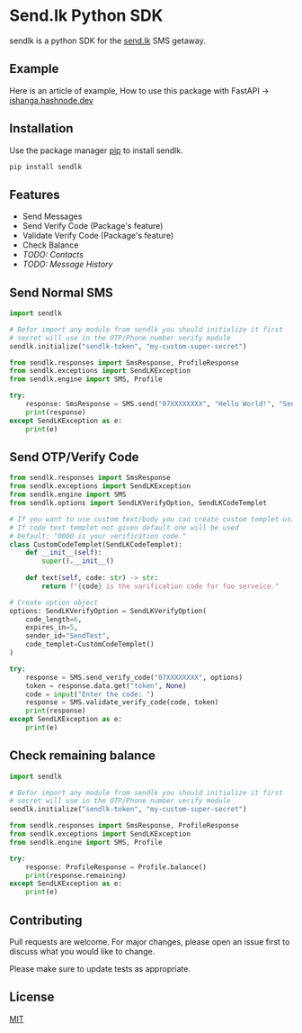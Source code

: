 # Send.lk Python SDK

sendlk is a python SDK for the [send.lk](https://send.lk) SMS getaway.

## Example

Here is an article of example, How to use this package with FastAPI -> [ishanga.hashnode.dev](https://ishanga.hashnode.dev/create-otpmobile-verification-api-with-python-fastapi-and-sendlk-sms-gateway)

## Installation

Use the package manager [pip](https://pip.pypa.io/en/stable/) to install sendlk.

```bash
pip install sendlk
```
## Features
- Send Messages
- Send Verify Code (Package's feature)
- Validate Verify Code (Package's feature)
- Check Balance
- _TODO: Contacts_
- _TODO: Message History_

## Send Normal SMS

```python
import sendlk

# Befor import any module from sendlk you should initialize it first
# secret will use in the OTP/Phone number verify module
sendlk.initialize("sendlk-token", "my-custom-super-secret")

from sendlk.responses import SmsResponse, ProfileResponse
from sendlk.exceptions import SendLKException
from sendlk.engine import SMS, Profile

try:
    response: SmsResponse = SMS.send("07XXXXXXXX", "Hello World!", "SendTest")
    print(response)
except SendLKException as e:
    print(e)

```
## Send OTP/Verify Code
```python
from sendlk.responses import SmsResponse
from sendlk.exceptions import SendLKException
from sendlk.engine import SMS
from sendlk.options import SendLKVerifyOption, SendLKCodeTemplet

# If you want to use custom text/body you can create custom templet using "SendLKCodeTemplet"
# If code text templet not given default one will be used
# Default: "0000 is your verification code."
class CustomCodeTemplet(SendLKCodeTemplet):
    def __init__(self):
        super().__init__()
        
    def text(self, code: str) -> str:
        return f"{code} is the varification code for foo serveice."

# Create option object
options: SendLKVerifyOption = SendLKVerifyOption(
    code_length=6,
    expires_in=5,
    sender_id="SendTest",
    code_templet=CustomCodeTemplet()
)

try:
    response = SMS.send_verify_code("07XXXXXXXX", options)
    token = response.data.get("token", None)
    code = input("Enter the code: ")
    response = SMS.validate_verify_code(code, token)
    print(response)
except SendLKException as e:
    print(e)

```
## Check remaining balance
```python
import sendlk

# Befor import any module from sendlk you should initialize it first
# secret will use in the OTP/Phone number verify module
sendlk.initialize("sendlk-token", "my-custom-super-secret")

from sendlk.responses import SmsResponse, ProfileResponse
from sendlk.exceptions import SendLKException
from sendlk.engine import SMS, Profile

try:
    response: ProfileResponse = Profile.balance()
    print(response.remaining)
except SendLKException as e:
    print(e)

```
## Contributing
Pull requests are welcome. For major changes, please open an issue first to discuss what you would like to change.

Please make sure to update tests as appropriate.

## License
[MIT](https://choosealicense.com/licenses/mit/)